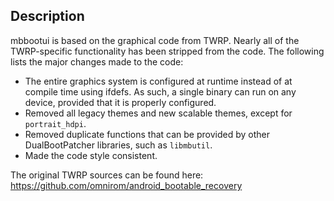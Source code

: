 Description
-----------

mbbootui is based on the graphical code from TWRP. Nearly all of the TWRP-specific functionality has been stripped from the code. The following lists the major changes made to the code:

* The entire graphics system is configured at runtime instead of at compile time using ifdefs. As such, a single binary can run on any device, provided that it is properly configured.
* Removed all legacy themes and new scalable themes, except for `portrait_hdpi`.
* Removed duplicate functions that can be provided by other DualBootPatcher libraries, such as `libmbutil`.
* Made the code style consistent.

The original TWRP sources can be found here:
    https://github.com/omnirom/android_bootable_recovery
